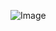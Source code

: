   ![Image](https://github.com/user-attachments/assets/31cb2943-d78c-4c39-8a40-d17604942228)
  
      
  
    
  
  
